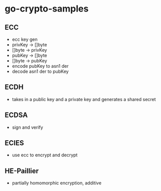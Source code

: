 # go-crypto-samples

## ECC
- ecc key gen
- privKey -> []byte
- []byte -> privKey
- pubKey -> []byte
- []byte -> pubKey
- encode pubKey to asn1 der
- decode asn1 der to pubKey

## ECDH

- takes in a public key and a private key and generates a shared secret

## ECDSA

- sign and verify

## ECIES

- use ecc to encrypt and decrypt

## HE-Paillier

- partially homomorphic encryption, additive
